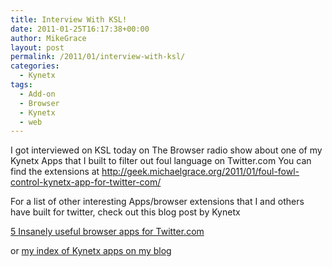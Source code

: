 ```yaml
---
title: Interview With KSL!
date: 2011-01-25T16:17:38+00:00
author: MikeGrace
layout: post
permalink: /2011/01/interview-with-ksl/
categories:
  - Kynetx
tags:
  - Add-on
  - Browser
  - Kynetx
  - web
---
```

I got interviewed on KSL today on The Browser radio show about one of my Kynetx Apps that I built to filter out foul language on Twitter.com You can find the extensions at <http://geek.michaelgrace.org/2011/01/foul-fowl-control-kynetx-app-for-twitter-com/>

For a list of other interesting Apps/browser extensions that I and others have built for twitter, check out this blog post by Kynetx

<span style="color: #333333;"><a href="http://code.kynetx.com/2011/01/21/5-insanely-useful-browser-apps-for-twitter-com/">5 Insanely useful browser apps for Twitter.com</a></span>

or [my index of Kynetx apps on my blog](http://geek.michaelgrace.org/category/kynetx/)